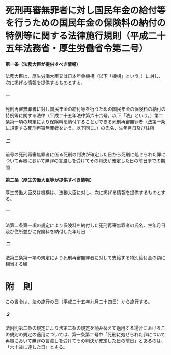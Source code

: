 # 死刑再審無罪者に対し国民年金の給付等を行うための国民年金の保険料の納付の特例等に関する法律施行規則（平成二十五年法務省・厚生労働省令第二号）
#### 第一条（法務大臣が提供すべき情報）
法務大臣は、厚生労働大臣又は日本年金機構（以下「機構」という。）に対し、次に掲げる情報を提供するものとする。
##### 一
死刑再審無罪者に対し国民年金の給付等を行うための国民年金の保険料の納付の特例等に関する法律（平成二十五年法律第六十六号。以下「法」という。）第二条第一項の規定により保険料を納付することができる死刑再審無罪者（法第一条に規定する死刑再審無罪者をいう。以下同じ。）の氏名、生年月日及び住所
##### 二
前号の死刑再審無罪者に係る死刑の判決が確定した日から死刑に処せられた罪について再審において無罪の言渡しを受けてその判決が確定した日の前日までの期間
#### 第二条（厚生労働大臣等が提供すべき情報）
厚生労働大臣又は機構は、法務大臣に対し、次に掲げる情報を提供するものとする。
##### 一
法第二条第一項の規定により保険料を納付した死刑再審無罪者の氏名、生年月日及び住所並びに保険料を納付した年月日
##### 二
法第三条第一項の規定により死刑再審無罪者に対して支給する特別給付金の額に相当する額
# 附　則
この省令は、法の施行の日（平成二十五年九月二十四日）から施行する。
##### ２
法附則第二条の規定により法第二条の規定を読み替えて適用する場合におけるこの規則の規定の適用については、第一条第二号中「死刑に処せられた罪について再審において無罪の言渡しを受けてその判決が確定した日の前日」とあるのは、「六十歳に達した日」とする。
